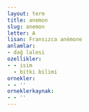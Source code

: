 ```yaml
---
layout: term
title: anemon
slug: anemon
letter: A
lisan: Fransızca anémone
anlamlar:
- dağ lalesi
ozellikler:
- - isim
  - bitki bilimi
ornekler:
- - ''
orneklerkaynak:
- - ''
---
```

